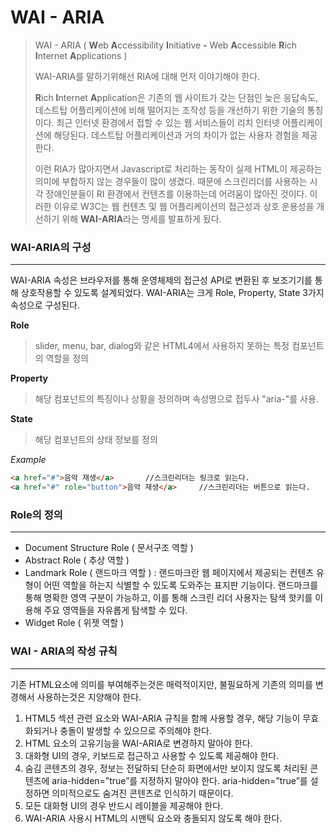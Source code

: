 # WAI - ARIA

> WAI - ARIA ( **W**eb **A**ccessibility **I**nitiative **-** Web **A**ccessible **R**ich **I**nternet **A**pplications )
>
> WAI-ARIA를 말하기위해선 RIA에 대해 먼저 이야기해야 한다.
>
> **R**ich **I**nternet **A**pplication은 기존의 웹 사이트가 갖는 단점인 늦은 응답속도, 데스트탑 어플리케이션에 비해 떨어지는 조작성 등을 개선하기 위한 기술의 통칭이다. 최근 인터넷 환경에서 접할 수 있는 웹 서비스들이 리치 인터넷 어플리케이션에 해당된다. 데스트탑 어플리케이션과 거의 차이가 없는 사용자 경험을 제공한다.
>
> 이런 RIA가 많아지면서 Javascript로 처리하는 동작이 실제 HTML이 제공하는 의미에 부합하지 않는 경우들이 많이 생겼다. 때문에 스크린리더를 사용하는 시각 장애인분들이 RI 환경에서 컨텐츠를 이용하는데 어려움이 많아진 것이다. 이러한 이유로 W3C는 웹 컨텐츠 및 웹 어플리케이션의 접근성과 상호 운용성을 개선하기 위해 **WAI-ARIA**라는 명세를 발표하게 됬다.



### WAI-ARIA의 구성

---

WAI-ARIA 속성은 브라우저를 통해 운영체제의 접근성 API로 변환된 후 보조기기를 통해 상호작용할 수 있도록 설계되었다. WAI-ARIA는 크게 Role, Property, State 3가지 속성으로 구성된다. 

**Role**

> slider, menu, bar, dialog와 같은 HTML4에서 사용하지 못하는 특정 컴포넌트의 역할을 정의

**Property**

> 해당 컴포넌트의 특징이나 상황을 정의하며 속성명으로 접두사 "aria-"를 사용.

**State**

> 해당 컴포넌트의 상태 정보를 정의



*Example*

```html
<a href="#">음악 재생</a>		//스크린리더는 링크로 읽는다.
<a href="#" role="button">음악 재생</a>		//스크린리더는 버튼으로 읽는다.			
```



### Role의 정의

---

- Document Structure Role ( 문서구조 역할 )
- Abstract Role ( 추상 역할 )
- Landmark Role ( 랜드마크 역할 )
  : 랜드마크란 웹 페이지에서 제공되는 컨텐츠 유형이 어떤 역할을 하는지 식별할 수 있도록 도와주는 표지판 기능이다. 랜드마크를 통해 명확한 영역 구분이 가능하고, 이를 통해 스크린 리더 사용자는 탐색 핫키를 이용해 주요 영역들을 자유롭게 탐색할 수 있다.
- Widget Role ( 위젯 역할 )



### WAI - ARIA의 작성 규칙

---

기존 HTML요소에 의미를 부여해주는것은 매력적이지만, 불필요하게 기존의 의미를 변경해서 사용하는것은 지양해야 한다.

1. HTML5 섹션 관련 요소와 WAI-ARIA 규칙을 함께 사용할 경우, 해당 기능이 무효화되거나 충돌이 발생할 수 있으므로 주의해야 한다.
2. HTML 요소의 고유기능을 WAI-ARIA로 변경하지 말아야 한다.
3. 대화형 UI의 경우, 키보드로 접근하고 사용할 수 있도록 제공해야 한다.
4. 숨김 콘텐츠의 경우, 정보는 전달하되 단순히 화면에서만 보이지 않도록 처리된 콘텐츠에 aria-hidden=”true”를 지정하지 말아야 한다. aria-hidden=”true”를 설정하면 의미적으로도 숨겨진 콘텐츠로 인식하기 때문이다.
5. 모든 대화형 UI의 경우 반드시 레이블을 제공해야 한다.
6. WAI-ARIA 사용시 HTML의 시맨틱 요소와 충돌되지 않도록 해야 한다.

